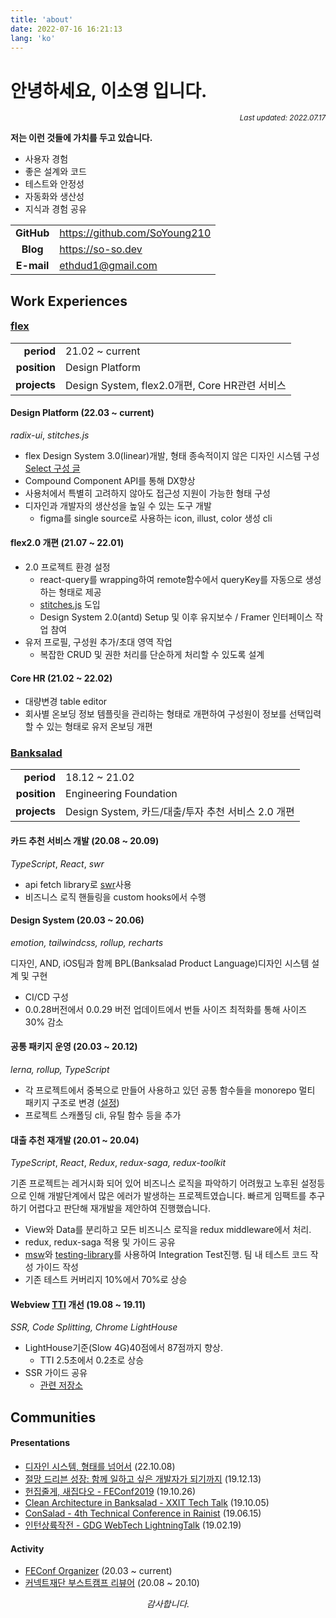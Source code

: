 ```yaml
---
title: 'about'
date: 2022-07-16 16:21:13
lang: 'ko'
---
```


<h1 class='title'>
안녕하세요, 이소영 입니다.
</h1>

<div align="right"><sub><i>Last updated: 2022.07.17</i></sub></div>

**저는 이런 것들에 가치를 두고 있습니다.**

- 사용자 경험
- 좋은 설계와 코드
- 테스트와 안정성
- 자동화와 생산성
- 지식과 경험 공유

|            |                              |
| :--------: | ---------------------------- |
| **GitHub** | <https://github.com/SoYoung210> |
| **Blog** | <https://so-so.dev> |
| **E-mail** | ethdud1@gmail.com            |


<h2>
<span class='highlight'>Work Experiences</span>
</h2>

<h3 class='no-border' style='margin-top: 1em;'><a target='_blank' href='https://flex.team/'>flex</a></h3>

|              |                                                         |
| -----------: | ------------------------------------------------------- |
|   **period** | 21.02 ~ current                                         |
| **position** | Design Platform |
| **projects** | Design System, flex2.0개편, Core HR관련 서비스  |

#### Design Platform (22.03 ~ current)

*radix-ui*, *stitches.js*

- flex Design System 3.0(linear)개발, 형태 종속적이지 않은 디자인 시스템 구성 [Select 구성 글](https://so-so.dev/react/make-select/)
- Compound Component API를 통해 DX향상
- 사용처에서 특별히 고려하지 않아도 접근성 지원이 가능한 형태 구성
- 디자인과 개발자의 생산성을 높일 수 있는 도구 개발
  - figma를 single source로 사용하는 icon, illust, color 생성 cli

#### flex2.0 개편 (21.07 ~ 22.01)

- 2.0 프로젝트 환경 설정
  - react-query를 wrapping하여 remote함수에서 queryKey를 자동으로 생성하는 형태로 제공
  - [stitches.js](https://stitches.dev/) 도입
  - Design System 2.0(antd) Setup 및 이후 유지보수 / Framer 인터페이스 작업 참여
- 유저 프로필, 구성원 추가/초대 영역 작업
  - 복잡한 CRUD 및 권한 처리를 단순하게 처리할 수 있도록 설계

#### Core HR (21.02 ~ 22.02)

- 대량변경 table editor
- 회사별 온보딩 정보 템플릿을 관리하는 형태로 개편하여 구성원이 정보를 선택입력 할 수 있는 형태로 유저 온보딩 개편

<h3 class='no-border'><a href='https://www.banksalad.com/' target='_blank'>Banksalad</a></h3>

|              |                                                         |
| -----------: | ------------------------------------------------------- |
|   **period** | 18.12 ~ 21.02                                         |
| **position** | Engineering Foundation |
| **projects** | Design System, 카드/대출/투자 추천 서비스 2.0 개편 |

#### 카드 추천 서비스 개발 (20.08 ~ 20.09)

*TypeScript*, *React*, *swr*

- api fetch library로 [swr](https://github.com/vercel/swr)사용
- 비즈니스 로직 핸들링을 custom hooks에서 수행

#### Design System (20.03 ~ 20.06)

*emotion, tailwindcss, rollup, recharts*

디자인, AND, iOS팀과 함께 BPL(Banksalad Product Language)디자인 시스템 설계 및 구현

- CI/CD 구성
- 0.0.28버전에서 0.0.29 버전 업데이트에서 번들 사이즈 최적화를 통해 사이즈 30% 감소

#### 공통 패키지 운영 (20.03 ~ 20.12)

*lerna, rollup, TypeScript*

- 각 프로젝트에서 중복으로 만들어 사용하고 있던 공통 함수들을 monorepo 멀티 패키지 구조로 변경 ([설정](https://so-so.dev/pattern/mono-repo-config/))
- 프로젝트 스캐폴딩 cli, 유틸 함수 등을 추가

#### 대출 추천 재개발 (20.01 ~ 20.04)

*TypeScript*, *React*, *Redux*, *redux-saga, redux-toolkit*

기존 프로젝트는 레거시화 되어 있어 비즈니스 로직을 파악하기 어려웠고 노후된 설정등으로 인해 개발단계에서 많은 에러가 발생하는 프로젝트였습니다. 빠르게 임팩트를 추구하기 어렵다고 판단해 재개발을 제안하여 진행했습니다.

- View와 Data를 분리하고 모든 비즈니스 로직을 redux middleware에서 처리.
- redux, redux-saga 적용 및 가이드 공유
- [msw](https://github.com/mswjs/msw)와 [testing-library](https://testing-library.com/)를 사용하여 Integration Test진행. 팀 내 테스트 코드 작성 가이드 작성
- 기존 테스트 커버리지 10%에서 70%로 상승

#### Webview [TTI](https://web.dev/interactive/) 개선 (19.08 ~ 19.11)

*SSR, Code Splitting, Chrome LightHouse*

- LightHouse기준(Slow 4G)40점에서 87점까지 향상.
  - TTI 2.5초에서 0.2초로 상승
- SSR 가이드 공유
  - [관련 저장소](https://github.com/SoYoung210/react-ssr-code-splitting)

<h2>
<span class='highlight'>Communities</span>
</h2>

#### Presentations

- [디자인 시스템, 형태를 넘어서](https://speakerdeck.com/soyoung210/dijain-siseutem-hyeongtaereul-neomeoseo) (22.10.08)
- [절망 드리븐 성장: 함께 일하고 싶은 개발자가 되기까지](https://speakerdeck.com/soyoung210/jeolmang-deuribeun-seongjang-hamgge-ilhago-sipeun-gaebaljaga-doegiggaji) (19.12.13)
- [헌집줄게, 새집다오 - FEConf2019](https://speakerdeck.com/soyoung210/heonjibjulge-saejibdao-riaegteu-peurojegteu-gujojojeong) (19.10.26)
- [Clean Architecture in Banksalad - XXIT Tech Talk](https://speakerdeck.com/soyoung210/clean-architecture-in-banksalad) (19.10.05)
- [ConSalad - 4th Technical Conference in Rainist](https://speakerdeck.com/soyoung210/susuggeggiro-sugseongdoen-banana) (19.06.15)
- [인턴상륙작전 - GDG WebTech LightningTalk](https://speakerdeck.com/soyoung210/inteonsangryugjagjeon) (19.02.19)

#### Activity

- [FEConf Organizer](https://feconf.kr/) (20.03 ~ current)
- [커넥트재단 부스트캠프 리뷰어](https://boostcamp.connect.or.kr/) (20.08 ~ 20.10)

<div align="center" class="final">

_감사합니다._
</div>
